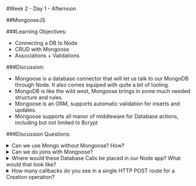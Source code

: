 #Week 2 - Day 1 - Afternoon

##MongooseJS

###Learning Objectives:
* Connecting a DB to Node
* CRUD with Mongoose
* Associations + Validations

###Discussion:
* Mongoose is a database connector that will let us talk to our MongoDB through Node. It also comes equiped with quite a bit of tooling.
* MongoDB is like the wild west, Mongoose brings in some much needed structure and rules.
* Mongoose is an ORM, supports automatic validation for inserts and updates.
* Mongoose supports all manor of middleware for Database actions, including but not limited to Bcrypt

###Discussion Questions:
<details><summary>Can we use Mongo without Mongoose? How?<summary>

</details>
<details><summary>Can we do joins with Mongoose?</summary>

</details>
<details><summary>Where would these Database Calls be placed in our Node app? What would that look like?<summary>

</details>
<details><summary>How many callbacks do you see in a single HTTP POST route for a Creation operation?</summary>

</details>